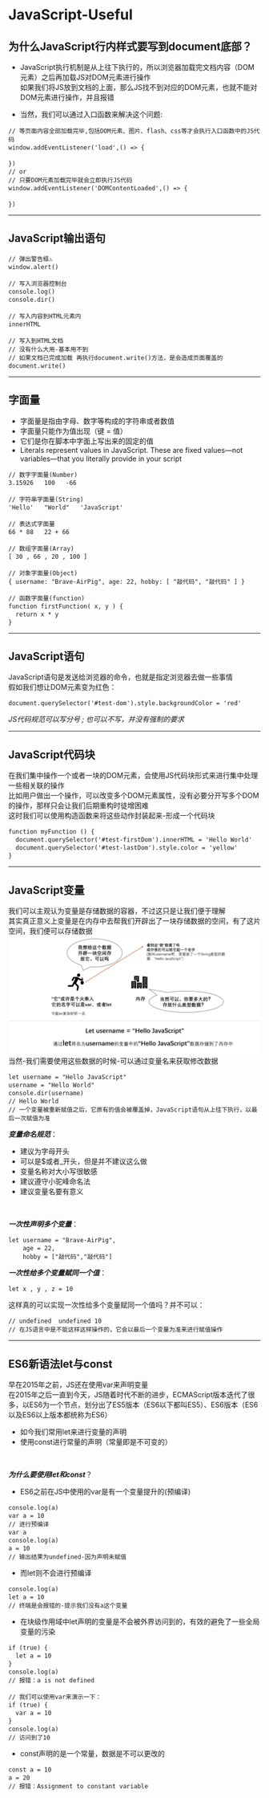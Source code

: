 # JavaScript-Useful
## 为什么JavaScript行内样式要写到document底部？
- JavaScript执行机制是从上往下执行的，所以浏览器加载完文档内容（DOM元素）之后再加载JS对DOM元素进行操作
<br/>如果我们将JS放到文档的上面，那么JS找不到对应的DOM元素，也就不能对DOM元素进行操作，并且报错

- 当然，我们可以通过入口函数来解决这个问题:
```JS
// 等页面内容全部加载完毕,包括DOM元素、图片、flash、css等才会执行入口函数中的JS代码
window.addEventListener('load',() => {

})
// or
// 只要DOM元素加载完毕就会立即执行JS代码
window.addEventListener('DOMContentLoaded',() => {

})
```
--- 
## JavaScript输出语句
```JS
// 弹出警告框⚠
window.alert()

// 写入浏览器控制台
console.log()
console.dir()

// 写入内容到HTML元素内
innerHTML

// 写入到HTML文档
// 没有什么大用-基本用不到
// 如果文档已完成加载 再执行document.write()方法，是会造成页面覆盖的
document.write()
```
--- 
## 字面量
- 字面量是指由字母、数字等构成的字符串或者数值
- 字面量只能作为值出现（键 = 值）
- 它们是你在脚本中字面上写出来的固定的值
- Literals represent values in JavaScript. These are fixed values—not variables—that you literally provide in your script
```JS
// 数字字面量(Number)
3.15926   100   -66

// 字符串字面量(String)
'Hello'   "World"   'JavaScript'

// 表达式字面量
66 * 88   22 + 66

// 数组字面量(Array)
[ 30 , 66 , 20 , 100 ]

// 对象字面量(Object)
{ username: "Brave-AirPig", age: 22, hobby: [ "敲代码", "敲代码" ] }

// 函数字面量(function)
function firstFunction( x, y ) {
  return x * y
}
```
--- 
## JavaScript语句
JavaScript语句是发送给浏览器的命令，也就是指定浏览器去做一些事情<br/>
假如我们想让DOM元素变为红色：
```JS
document.querySelector('#test-dom').style.backgroundColor = 'red'
```
_JS代码规范可以写分号 ; 也可以不写，并没有强制的要求_
___
## JavaScript代码块
在我们集中操作一个或者一块的DOM元素，会使用JS代码块形式来进行集中处理一些相关联的操作<br/>
比如用户做出一个操作，可以改变多个DOM元素属性，没有必要分开写多个DOM的操作，那样只会让我们后期重构时徒增困难
<br/>
这时我们可以使用构造函数来将这些动作封装起来-形成一个代码块

```JS
function myFunction () {
  document.querySelector('#test-firstDom').innerHTML = 'Hello World'
  document.querySelector('#test-lastDom').style.color = 'yellow'
}
```
___
## JavaScript变量
我们可以主观认为变量是存储数据的容器，不过这只是让我们便于理解<br/>
其实真正意义上变量是在内存中去帮我们开辟出了一块存储数据的空间，有了这片空间，我们便可以存储数据
![变量](./images/%E5%8F%98%E9%87%8F.png)
当然-我们需要使用这些数据的时候-可以通过变量名来获取修改数据
```JS
let username = "Hello JavaScript"
username = "Hello World"
console.dir(username)
// Hello World
// 一个变量被重新赋值之后，它原有的值会被覆盖掉，JavaScript语句从上往下执行，以最后一次赋值为准
```
***变量命名规范***：
- 建议为字母开头
- 可以是$或者_开头，但是并不建议这么做
- 变量名称对大小写很敏感
- 建议遵守小驼峰命名法
- 建议变量名要有意义
<br/>

***一次性声明多个变量***：
```JS
let username = "Brave-AirPig",
    age = 22,
    hobby = ["敲代码","敲代码"]
```
***一次性给多个变量赋同一个值***：
```JS
let x , y , z = 10
```
这样真的可以实现一次性给多个变量赋同一个值吗？并不可以：
```JS
// undefined  undefined 10
// 在JS语言中是不能这样这样操作的，它会以最后一个变量为准来进行赋值操作
```
___
## ES6新语法let与const
早在2015年之前，JS还在使用var来声明变量
<br/>
在2015年之后一直到今天，JS随着时代不断的进步，ECMAScript版本迭代了很多，以ES6为一个节点，划分出了ES5版本（ES6以下都叫ES5）、ES6版本（ES6以及ES6以上版本都统称为ES6）

- 如今我们常用let来进行变量的声明
- 使用const进行常量的声明（常量即是不可变的）
<br/>

***为什么要使用let和const***？
- ES6之前在JS中使用的var是有一个变量提升的(预编译)
```JS
console.log(a)
var a = 10
// 进行预编译
var a
console.log(a)
a = 10
// 输出结果为undefined-因为声明未赋值
```
- 而let则不会进行预编译
```JS
console.log(a)
let a = 10
// 终端是会报错的-提示我们没有a这个变量
```
- 在块级作用域中let声明的变量是不会被外界访问到的，有效的避免了一些全局变量的污染
```JS
if (true) {
  let a = 10
}
console.log(a)
// 报错：a is not defined

// 我们可以使用var来演示一下：
if (true) {
  var a = 10
}
console.log(a)
// 访问到了10
```
- const声明的是一个常量，数据是不可以更改的
```JS
const a = 10
a = 20
// 报错：Assignment to constant variable
```
